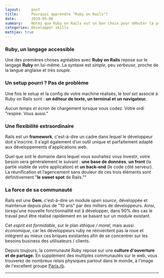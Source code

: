 ```yaml
---
layout:     post
title:      Pourquoi apprendre "Ruby on Rails"?
date:       2019-05-06
summary:    Notez que Ruby on Rails est un bon choix pour débuter la programmation, mais pas un choix exclusif.
categories: Developper skills
mathjax: true
---
```

### **Ruby, un langage accessible**

     

  Une des premières choses agréables avec **Ruby on Rails** repose sur le langage **Ruby** en lui-même. La syntaxe est *simple*, peu *verbeuse*, proche de la langue anglaise et très *souple*. 

### **Un setup pourri ? Pas de problème**

  Une fois le setup et la config de votre machine réalisés, le *tool set* associé à Ruby on Rails sont : **un éditeur de texte, un terminal et un navigateur.**

   *Aucun temps et écran* de chargement lorsque vous codez. Votre ordi "respire. Vous aussi."

### **Une flexibilité extraordinaire**

   Rails est un **framework**, c'est-à-dire un cadre dans lequel le développeur doit s'inscrire. Il s’agit également d’un outil unique et parfaitement adapté aux développements d'applications web.

   Quel que soit le domaine dans lequel vous souhaitez vous investir, votre besoin sera généralement le suivant : **une base de données**, **un front** (la partie visible de votre application) et **un back-end** (le code côté serveur). La réunification et l’agencement sans douleur de ces trois éléments sont définitivement "**le sweet spot** de Rails.""

### **La force de sa communauté**

   Rails est une **Gem**, c'est-à-dire un module *open source*, développée et maintenue depuis plus de "10 ans" par des milliers de développeurs.  Ainsi, lorsqu'une nouvelle fonctionnalité est à développer, dans 90% des cas le travail peut être réalisé rapidement en se basant sur un module existant.

   Cet *esprit est formidable*, sur le plan *éthique / moral*, mais aussi *économique*, car les développeurs ruby ne réinventent pas la roue et intègrent au mieux ces briques existantes afin de se concentrer sur les besoins business des utilisateurs / clients.

   Depuis toujours, la communauté Ruby repose sur une **culture d'ouverture et de partage.** En supplément des multiples communautés sur le web, vous trouverez de nombreux relais physiques partout dans le monde, à l'image de l'excellent groupe [Paris.rb](https://rubyparis.org/).


---

